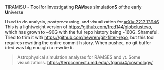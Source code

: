 TIRAMISU - **T**ool for **I**nvestigating **RAM**ses s**I**mulation**S** of the early **U**niverse 

Used to do analysis, postprocessing, and visualization for [arXiv:2212.13946](https://ui.adsabs.harvard.edu/abs/2022arXiv221213946G/abstract) \
This is a lightweight version of https://github.com/fred144/globclustevo, which has grown to ~90G with the full repo history being ~160G. Shameful. 
Tried to trim it with https://github.com/newren/git-filter-repo, but this tool requires rewriting the entire commit history. When pushed, no git buffer tried was big enough to rewrite it. 





>Astrophysical simulation analyses for RAMSES and yt.
>Some visualizations.
>https://terpconnect.umd.edu/~fgarcia4/cosmology/
